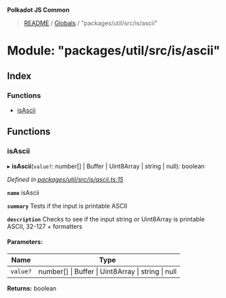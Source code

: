 **Polkadot JS Common**

> [README](../README.md) / [Globals](../globals.md) / "packages/util/src/is/ascii"

# Module: "packages/util/src/is/ascii"

## Index

### Functions

* [isAscii](_packages_util_src_is_ascii_.md#isascii)

## Functions

### isAscii

▸ **isAscii**(`value?`: number[] \| Buffer \| Uint8Array \| string \| null): boolean

*Defined in [packages/util/src/is/ascii.ts:15](https://github.com/polkadot-js/common/blob/30198d1a/packages/util/src/is/ascii.ts#L15)*

**`name`** isAscii

**`summary`** Tests if the input is printable ASCII

**`description`** 
Checks to see if the input string or Uint8Array is printable ASCII, 32-127 + formatters

#### Parameters:

Name | Type |
------ | ------ |
`value?` | number[] \| Buffer \| Uint8Array \| string \| null |

**Returns:** boolean
